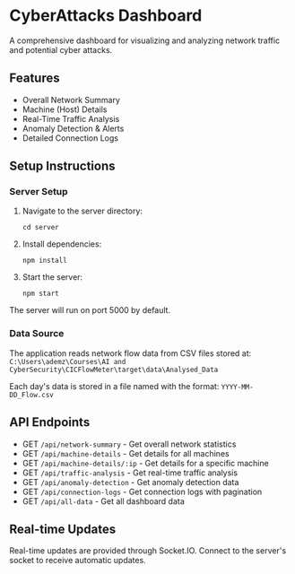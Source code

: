 # CyberAttacks Dashboard

A comprehensive dashboard for visualizing and analyzing network traffic and potential cyber attacks.

## Features

- Overall Network Summary
- Machine (Host) Details
- Real-Time Traffic Analysis
- Anomaly Detection & Alerts
- Detailed Connection Logs

## Setup Instructions

### Server Setup

1. Navigate to the server directory:
   ```
   cd server
   ```

2. Install dependencies:
   ```
   npm install
   ```

3. Start the server:
   ```
   npm start
   ```

The server will run on port 5000 by default.

### Data Source

The application reads network flow data from CSV files stored at:
`C:\Users\ademz\Courses\AI and CyberSecurity\CICFlowMeter\target\data\Analysed_Data`

Each day's data is stored in a file named with the format: `YYYY-MM-DD_Flow.csv`

## API Endpoints

- GET `/api/network-summary` - Get overall network statistics
- GET `/api/machine-details` - Get details for all machines
- GET `/api/machine-details/:ip` - Get details for a specific machine
- GET `/api/traffic-analysis` - Get real-time traffic analysis
- GET `/api/anomaly-detection` - Get anomaly detection data
- GET `/api/connection-logs` - Get connection logs with pagination
- GET `/api/all-data` - Get all dashboard data

## Real-time Updates

Real-time updates are provided through Socket.IO. Connect to the server's socket to receive automatic updates.
